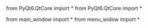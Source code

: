 from PyQt6.QtCore import *
from PyQt6.QtCore import *

from main_window import *
from menu_widow import *
